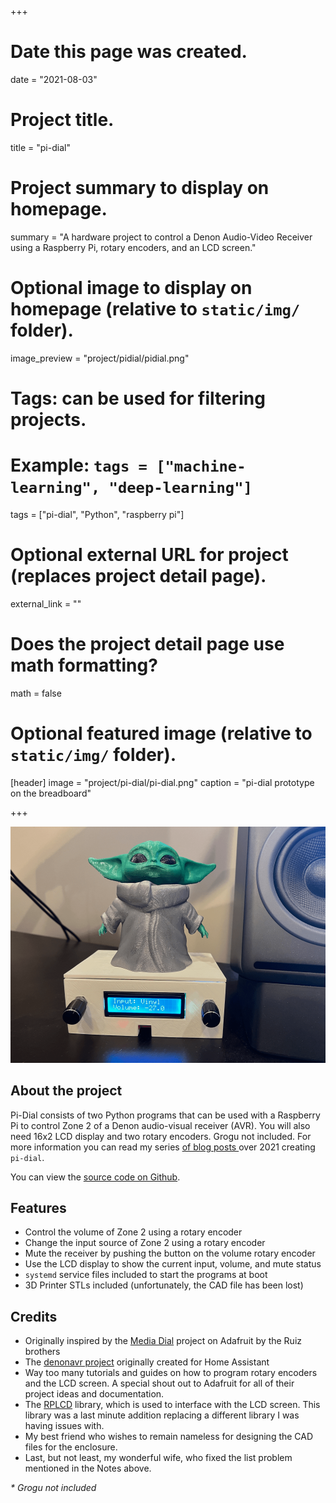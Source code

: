 +++
# Date this page was created.
date = "2021-08-03"

# Project title.
title = "pi-dial"

# Project summary to display on homepage.
summary = "A hardware project to control a Denon Audio-Video Receiver using a Raspberry Pi, rotary encoders, and an LCD screen."

# Optional image to display on homepage (relative to `static/img/` folder).
image_preview = "project/pidial/pidial.png"

# Tags: can be used for filtering projects.
# Example: `tags = ["machine-learning", "deep-learning"]`
tags = ["pi-dial", "Python", "raspberry pi"]

# Optional external URL for project (replaces project detail page).
external_link = ""

# Does the project detail page use math formatting?
math = false

# Optional featured image (relative to `static/img/` folder).
[header]
image = "project/pi-dial/pi-dial.png"
caption = "pi-dial prototype on the breadboard"

+++

![pi-dial](pidial.png)

## About the project
Pi-Dial consists of two Python programs that can be used with a Raspberry Pi to control Zone 2 of a Denon audio-visual receiver (AVR).  You will also need 16x2 LCD display and two rotary encoders.  Grogu not included.  For more information you can read my series  [of blog posts ](https://paulcutler.org/tags/pi-dial/) over 2021 creating `pi-dial`.

You can view the [source code on Github](https://github.com/prcutler/pi-dial).

## Features
* Control the volume of Zone 2 using a rotary encoder
* Change the input source of Zone 2 using a rotary encoder
* Mute the receiver by pushing the button on the volume rotary encoder
* Use the LCD display to show the current input, volume, and mute status
* `systemd` service files included to start the programs at boot
* 3D Printer STLs included (unfortunately, the CAD file has been lost)

## Credits
* Originally inspired by the [Media Dial](https://learn.adafruit.com/media-dial/circuit-diagram) project on Adafruit by the Ruiz brothers
* The [denonavr project](https://github.com/ol-iver/denonavr) originally created for Home Assistant
* Way too many tutorials and guides on how to program rotary encoders and the LCD screen.  A special shout out to Adafruit for all of their project ideas and documentation.
* The [RPLCD](https://github.com/dbrgn/RPLCD) library, which is used to interface with the LCD screen.  This library was a last minute addition replacing a different library I was having issues with. 
* My best friend who wishes to remain nameless for designing the CAD files for the enclosure.
* Last, but not least, my wonderful wife, who fixed the list problem mentioned in the Notes above.

_* Grogu not included_